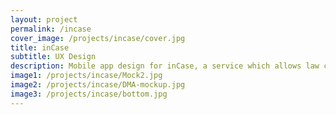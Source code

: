 ```yaml
---
layout: project
permalink: /incase
cover_image: /projects/incase/cover.jpg
title: inCase
subtitle: UX Design
description: Mobile app design for inCase, a service which allows law clients to receive updates on their case, view progress and updates, send photos, and sign documents.
image1: /projects/incase/Mock2.jpg
image2: /projects/incase/DMA-mockup.jpg
image3: /projects/incase/bottom.jpg 
---
```

